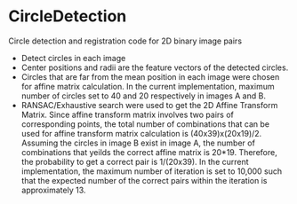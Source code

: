 # CircleDetection

Circle detection and registration code for 2D binary image pairs
- Detect circles in each image
- Center positions and radii are the feature vectors of the detected circles.
- Circles that are far from the mean position in each image were chosen for affine matrix calculation. In the current implementation, maximum number of circles set to 40 and 20 respectively in images A and B.
- RANSAC/Exhaustive search were used to get the 2D Affine Transform Matrix. Since affine transform matrix involves two pairs of corresponding points, the total number of combinations that can be used for affine transform matrix calculation is (40x39)x(20x19)/2. Assuming the circles in image B exist in image A, the number of combinations that yeilds the correct affine matrix is 20*19. Therefore, the probability to get a correct pair is 1/(20x39). In the current implementation, the maximum number of iteration is set to 10,000 such that the expected number of the correct pairs within the iteration is approximately 13.
